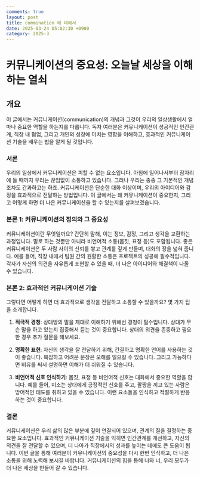 ```yaml
---
comments: true
layout: post
title: commination 에 대해서
date: 2025-03-24 05:02:30 +0900
category: 2025-3
---
```


# 커뮤니케이션의 중요성: 오늘날 세상을 이해하는 열쇠

## 개요
이 글에서는 커뮤니케이션(communication)의 개념과 그것이 우리의 일상생활에서 얼마나 중요한 역할을 하는지를 다룹니다. 독자 여러분은 커뮤니케이션이 성공적인 인간관계, 직장 내 협업, 그리고 개인의 성장에 미치는 영향을 이해하고, 효과적인 커뮤니케이션 기술을 배우는 법을 알게 될 것입니다.

### 서론
우리의 일상에서 커뮤니케이션은 피할 수 없는 요소입니다. 아침에 일어나서부터 잠자리에 들 때까지 우리는 끊임없이 소통하고 있습니다. 그러나 우리는 종종 그 기본적인 개념조차도 간과하고는 하죠. 커뮤니케이션은 단순한 대화 이상이며, 우리의 아이디어와 감정을 효과적으로 전달하는 방법입니다. 이 글에서는 왜 커뮤니케이션이 중요한지, 그리고 어떻게 하면 더 나은 커뮤니케이션을 할 수 있는지를 살펴보겠습니다.

### 본론 1: 커뮤니케이션의 정의와 그 중요성
커뮤니케이션이란 무엇일까요? 간단히 말해, 이는 정보, 감정, 그리고 생각을 교환하는 과정입니다. 말로 하는 것뿐만 아니라 비언어적 소통(몸짓, 표정 등)도 포함됩니다. 좋은 커뮤니케이션은 두 사람 사이의 신뢰를 쌓고 관계를 깊게 만들며, 대화의 장을 넓혀 줍니다. 예를 들어, 직장 내에서 팀원 간의 원활한 소통은 프로젝트의 성공에 필수적입니다. 각자가 자신의 의견을 자유롭게 표현할 수 있을 때, 더 나은 아이디어와 해결책이 나올 수 있습니다.

### 본론 2: 효과적인 커뮤니케이션 기술
그렇다면 어떻게 하면 더 효과적으로 생각을 전달하고 소통할 수 있을까요? 몇 가지 팁을 소개합니다.

1. **적극적 경청**: 상대방의 말을 제대로 이해하기 위해선 경청이 필수입니다. 상대가 무슨 말을 하고 있는지 집중해서 듣는 것이 중요합니다. 상대의 의견을 존중하고 필요한 경우 추가 질문을 해보세요.

2. **명확한 표현**: 자신의 생각을 잘 전달하기 위해, 간결하고 명확한 언어를 사용하는 것이 좋습니다. 복잡하고 어려운 문장은 오해를 일으킬 수 있습니다. 그리고 가능하다면 비유를 써서 설명하면 이해가 더 쉬워질 수 있습니다.

3. **비언어적 신호 인식하기**: 몸짓, 표정 등 비언어적 신호는 대화에서 중요한 역할을 합니다. 예를 들어, 미소는 상대에게 긍정적인 신호를 주고, 팔짱을 끼고 있는 사람은 방어적인 태도를 취하고 있을 수 있습니다. 이런 요소들을 인식하고 적절하게 반응하는 것이 중요합니다.

### 결론
커뮤니케이션은 우리 삶의 많은 부분에 깊이 연결되어 있으며, 관계의 질을 결정하는 중요한 요소입니다. 효과적인 커뮤니케이션 기술을 익히면 인간관계를 개선하고, 자신의 의견을 잘 전달할 수 있으며, 더 나아가 직장에서의 성과를 높이는 데에도 큰 도움이 됩니다. 이번 글을 통해 여러분이 커뮤니케이션의 중요성을 다시 한번 인식하고, 더 나은 소통을 위해 노력해 보시길 바랍니다. 커뮤니케이션의 힘을 통해 나와 너, 우리 모두가 더 나은 세상을 만들어 갈 수 있습니다.